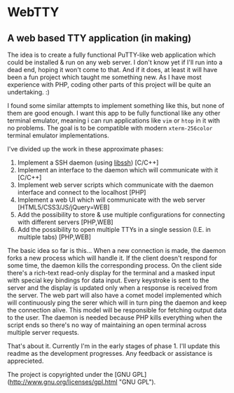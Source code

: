 # WebTTY
## A web based TTY application (in making)

The idea is to create a fully functional PuTTY-like web application which could be installed & run on any web server. I don't know yet if I'll run into a dead end, hoping it won't come to that. And if it does, at least it will have been a fun project which taught me something new. As I have most experience with PHP, coding other parts of this project will be quite an undertaking. :)

I found some similar attempts to implement something like this, but none of them are good enough. I want this app to be fully functional like any other terminal emulator, meaning i can run applications like `vim` or `htop` in it with no problems. The goal is to be compatible with modern `xterm-256color` terminal emulator implementations.

I've divided up the work in these approximate phases:  
  1.   Implement a SSH daemon (using [libssh](http://www.libssh.org/ "libssh")) [C/C++]  
  2.   Implement an interface to the daemon which will communicate with it [C/C++]  
  3.   Implement web server scripts which communicate with the daemon interface and connect to the localhost [PHP]  
  4.   Implement a web UI which will communicate with the web server [HTML5/CSS3/JS/jQuery=WEB]  
  5.   Add the possibility to store & use multiple configurations for connecting with different servers [PHP,WEB]  
  6.   Add the possibility to open multiple TTYs in a single session (I.E. in multiple tabs) [PHP,WEB]  

The basic idea so far is this... When a new connection is made, the daemon forks a new process which will handle it. If the client doesn't respond for some time, the daemon kills the corresponding process. On the client side there's a rich-text read-only display for the terminal and a masked input with special key bindings for data input. Every keystroke is sent to the server and the display is updated only when a response is received from the server. The web part will also have a comet model implemented which will continuously ping the serer which will in turn ping the daemon and keep the connection alive. This model will be responsible for fetching output data to the user. The daemon is needed because PHP kills everything when the script ends so there's no way of maintaining an open terminal across multiple server requests.

That's about it. Currently I'm in the early stages of phase 1. I'll update this readme as the development progresses. Any feedback or assistance is apprecieted.

The project is copyrighted under the [GNU GPL] (http://www.gnu.org/licenses/gpl.html "GNU GPL").
